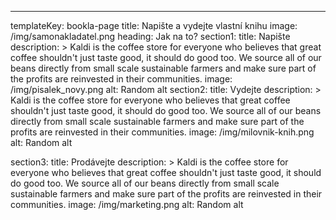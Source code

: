 ---
templateKey: bookla-page
title: Napište a vydejte vlastní knihu
image: /img/samonakladatel.png
heading: Jak na to?
section1:
  title: Napište
  description: >
    Kaldi is the coffee store for everyone who believes that great coffee
    shouldn't just taste good, it should do good too. We source all of our beans
    directly from small scale sustainable farmers and make sure part of the
    profits are reinvested in their communities.
  image: /img/pisalek_novy.png
  alt: Random alt
section2:
  title: Vydejte
  description: >
    Kaldi is the coffee store for everyone who believes that great coffee
    shouldn't just taste good, it should do good too. We source all of our beans
    directly from small scale sustainable farmers and make sure part of the
    profits are reinvested in their communities.
  image: /img/milovnik-knih.png
  alt: Random alt

section3:
  title: Prodávejte
  description: >
    Kaldi is the coffee store for everyone who believes that great coffee
    shouldn't just taste good, it should do good too. We source all of our beans
    directly from small scale sustainable farmers and make sure part of the
    profits are reinvested in their communities.
  image: /img/marketing.png
  alt: Random alt